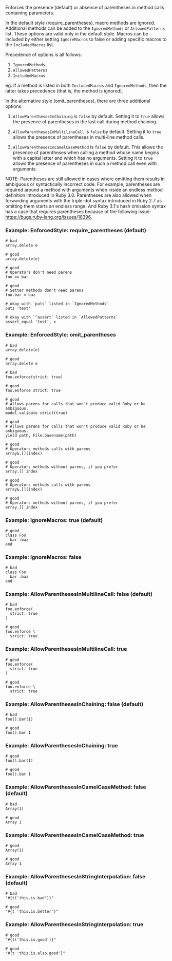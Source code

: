 Enforces the presence (default) or absence of parentheses in
method calls containing parameters.

In the default style (require_parentheses), macro methods are ignored.
Additional methods can be added to the `IgnoredMethods`
or `AllowedPatterns` list. These options are
valid only in the default style. Macros can be included by
either setting `IgnoreMacros` to false or adding specific macros to
the `IncludedMacros` list.

Precedence of options is all follows:

1. `IgnoredMethods`
2. `AllowedPatterns`
3. `IncludedMacros`

eg. If a method is listed in both
`IncludedMacros` and `IgnoredMethods`, then the latter takes
precedence (that is, the method is ignored).

In the alternative style (omit_parentheses), there are three additional
options.

1. `AllowParenthesesInChaining` is `false` by default. Setting it to
     `true` allows the presence of parentheses in the last call during
     method chaining.

2. `AllowParenthesesInMultilineCall` is `false` by default. Setting it
      to `true` allows the presence of parentheses in multi-line method
      calls.

3. `AllowParenthesesInCamelCaseMethod` is `false` by default. This
      allows the presence of parentheses when calling a method whose name
      begins with a capital letter and which has no arguments. Setting it
      to `true` allows the presence of parentheses in such a method call
      even with arguments.

NOTE: Parentheses are still allowed in cases where omitting them
results in ambiguous or syntactically incorrect code. For example,
parentheses are required around a method with arguments when inside an
endless method definition introduced in Ruby 3.0. Parentheses are also
allowed when forwarding arguments with the triple-dot syntax introduced
in Ruby 2.7 as omitting them starts an endless range.
And Ruby 3.1's hash omission syntax has a case that requires parentheses
because of the following issue: https://bugs.ruby-lang.org/issues/18396.

### Example: EnforcedStyle: require_parentheses (default)

    # bad
    array.delete e

    # good
    array.delete(e)

    # good
    # Operators don't need parens
    foo == bar

    # good
    # Setter methods don't need parens
    foo.bar = baz

    # okay with `puts` listed in `IgnoredMethods`
    puts 'test'

    # okay with `^assert` listed in `AllowedPatterns`
    assert_equal 'test', x

### Example: EnforcedStyle: omit_parentheses

    # bad
    array.delete(e)

    # good
    array.delete e

    # bad
    foo.enforce(strict: true)

    # good
    foo.enforce strict: true

    # good
    # Allows parens for calls that won't produce valid Ruby or be ambiguous.
    model.validate strict(true)

    # good
    # Allows parens for calls that won't produce valid Ruby or be ambiguous.
    yield path, File.basename(path)

    # good
    # Operators methods calls with parens
    array&.[](index)

    # good
    # Operators methods without parens, if you prefer
    array.[] index

    # good
    # Operators methods calls with parens
    array&.[](index)

    # good
    # Operators methods without parens, if you prefer
    array.[] index

### Example: IgnoreMacros: true (default)

    # good
    class Foo
      bar :baz
    end

### Example: IgnoreMacros: false

    # bad
    class Foo
      bar :baz
    end

### Example: AllowParenthesesInMultilineCall: false (default)

    # bad
    foo.enforce(
      strict: true
    )

    # good
    foo.enforce \
      strict: true

### Example: AllowParenthesesInMultilineCall: true

    # good
    foo.enforce(
      strict: true
    )

    # good
    foo.enforce \
      strict: true

### Example: AllowParenthesesInChaining: false (default)

    # bad
    foo().bar(1)

    # good
    foo().bar 1

### Example: AllowParenthesesInChaining: true

    # good
    foo().bar(1)

    # good
    foo().bar 1

### Example: AllowParenthesesInCamelCaseMethod: false (default)

    # bad
    Array(1)

    # good
    Array 1

### Example: AllowParenthesesInCamelCaseMethod: true

    # good
    Array(1)

    # good
    Array 1

### Example: AllowParenthesesInStringInterpolation: false (default)

    # bad
    "#{t('this.is.bad')}"

    # good
    "#{t 'this.is.better'}"

### Example: AllowParenthesesInStringInterpolation: true

    # good
    "#{t('this.is.good')}"

    # good
    "#{t 'this.is.also.good'}"